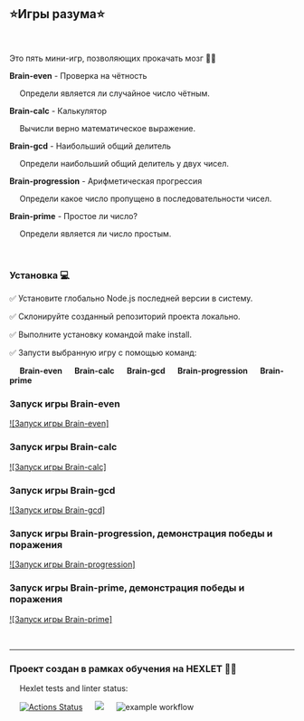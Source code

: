 ## **⭐Игры разума⭐** 
&emsp;

Это пять мини-игр, позволяющих прокачать мозг 🏋️‍♂️

**Brain-even**  - Проверка на чётность

&emsp; Определи является ли случайное число чётным.

**Brain-calc** - Калькулятор

&emsp; Вычисли верно математическое выражение.

**Brain-gcd** - Наибольший общий делитель

&emsp; Определи наибольший общий делитель у двух чисел.

**Brain-progression** - Арифметическая прогрессия

&emsp; Определи какое число пропущено в последовательности чисел.

**Brain-prime** - Простое ли число?

&emsp; Определи является ли число простым.

&emsp;

### **Установка** 💻
✅ Установите глобально Node.js последней версии в систему.

✅ Склонируйте созданный репозиторий проекта локально.

✅ Выполните установку командой make install.

✅ Запусти выбранную игру с помощью команд:

&emsp; **Brain-even**
&emsp; **Brain-calc**
&emsp; **Brain-gcd**
&emsp; **Brain-progression**
&emsp; **Brain-prime**

### Запуск игры Brain-even
[![Запуск игры Brain-even]](https://asciinema.org/a/PXKkDsSFAREcGvQVFSuqDlOiu)


### Запуск игры Brain-calc
[![Запуск игры Brain-calc]](https://asciinema.org/a/fptIQN5Y6GnrJmDzC6njYqqMW)

### Запуск игры Brain-gcd
[![Запуск игры Brain-gcd]](https://asciinema.org/a/JkECbbQ0hB4QjX4EujCXir1SO)

### Запуск игры Brain-progression, демонстрация победы и поражения
[![Запуск игры Brain-progression]](https://asciinema.org/a/rwITHnwqVxhFq75P30ZD2QMM0")

### Запуск игры Brain-prime, демонстрация победы и поражения
[![Запуск игры Brain-prime]](https://asciinema.org/a/nI8bPFag6I5c0EYcnOiL2w4jS)

&emsp;
_____________
### Проект создан в рамках обучения на HEXLET 👩‍🎓 

&emsp; Hexlet tests and linter status:

&emsp; [![Actions Status](https://github.com/SvetlanaGreenFox/frontend-project-lvl1/workflows/hexlet-check/badge.svg)](https://github.com/SvetlanaGreenFox/frontend-project-lvl1/actions) &emsp; <a href="https://codeclimate.com/github/SvetlanaGreenFox/frontend-project-lvl1/maintainability"><img src="https://api.codeclimate.com/v1/badges/19034939c8d7858508fb/maintainability" /></a> &emsp; ![example workflow](https://github.com/SvetlanaGreenFox/frontend-project-lvl1/actions/workflows/linter-check.yml/badge.svg)

